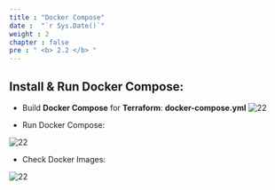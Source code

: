```yaml
---
title : "Docker Compose"
date :  "`r Sys.Date()`" 
weight : 2
chapter : false
pre : " <b> 2.2 </b> "
---
```


## Install & Run Docker Compose:

- Build **Docker Compose** for **Terraform**:   **docker-compose.yml**
![22](/ws-0001/images/2-prepair/2.2-dockercompose/1-dockercompose.png)

- Run Docker Compose:

![22](/ws-0001/images/2-prepair/2.2-dockercompose/2.png)

- Check Docker Images:


![22](/ws-0001/images/2-prepair/2.2-dockercompose/3.png)